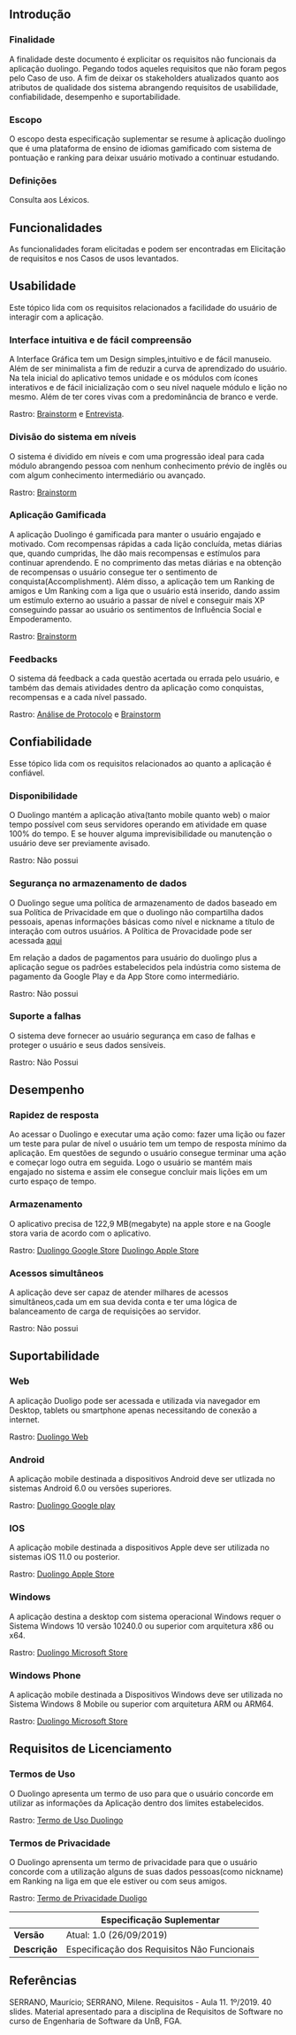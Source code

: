 ## Introdução

### Finalidade

A finalidade deste documento é explicitar os requisitos não funcionais da aplicação duolingo. Pegando todos aqueles requisitos que não foram pegos pelo Caso de uso. A fim de deixar os stakeholders atualizados quanto aos atributos de qualidade dos sistema abrangendo requisitos de usabilidade, confiabilidade, desempenho e suportabilidade.

### Escopo

O escopo desta especificação suplementar se resume à aplicação duolingo  que é uma plataforma de ensino de idiomas gamificado com sistema de pontuação e ranking para deixar usuário motivado a continuar estudando.

### Definições

Consulta aos Léxicos.

## Funcionalidades

As funcionalidades foram elicitadas  e podem ser encontradas em Elicitação de requisitos  e nos Casos de usos levantados.

## Usabilidade

Este tópico lida com os requisitos relacionados a facilidade do usuário de interagir com a aplicação.

### Interface intuitiva e de fácil compreensão

A Interface Gráfica tem um Design simples,intuitivo e de  fácil manuseio. Além de ser minimalista a fim de reduzir a curva de aprendizado do usuário.
Na tela inicial do aplicativo temos unidade e os  módulos com ícones interativos e de fácil inicialização com o seu nível naquele módulo e lição no mesmo.
Além de ter cores vivas com a predominância de branco e verde.

Rastro: [Brainstorm](https://requisitos-de-software.github.io/2019.2-Duolingo/elicitacao/Brainstorming/) e [Entrevista](https://requisitos-de-software.github.io/2019.2-Duolingo/elicitacao/Entrevista/).

### Divisão do sistema em níveis

O sistema é dividido em níveis e com uma progressão ideal para cada módulo abrangendo pessoa com nenhum conhecimento prévio de inglês ou com algum conhecimento intermediário ou avançado. 

Rastro: [Brainstorm](https://requisitos-de-software.github.io/2019.2-Duolingo/elicitacao/Brainstorming/)

### Aplicação Gamificada

A aplicação Duolingo é gamificada para manter o usuário engajado e motivado. Com recompensas rápidas a cada lição concluída, metas diárias que, quando cumpridas, lhe dão mais recompensas e estímulos para continuar aprendendo. E no comprimento das metas diárias e na obtenção de recompensas o usuário consegue ter o sentimento de conquista(Accomplishment).  Além disso, a aplicação tem um Ranking de amigos e Um Ranking com a liga que o usuário está inserido, dando assim um estímulo externo ao usuário a passar de nível e conseguir mais XP conseguindo passar ao usuário os sentimentos de Influência Social e Empoderamento.

Rastro: [Brainstorm](https://requisitos-de-software.github.io/2019.2-Duolingo/elicitacao/Brainstorming/)

### Feedbacks

O sistema dá feedback a cada questão acertada ou errada pelo usuário,  e também das demais atividades dentro da aplicação como conquistas, recompensas e a cada nível passado.

Rastro: [Análise de Protocolo](https://requisitos-de-software.github.io/2019.2-Duolingo/elicitacao/AnaliseDeProtocolo/) e [Brainstorm](https://requisitos-de-software.github.io/2019.2-Duolingo/elicitacao/Brainstorming/)

## Confiabilidade

Esse tópico lida com os requisitos relacionados ao quanto a aplicação é confiável.

### Disponibilidade

O Duolingo mantém a aplicação ativa(tanto mobile quanto web) o maior tempo possível com seus servidores operando em atividade em quase 100% do tempo. E se houver alguma imprevisibilidade ou manutenção o usuário deve ser previamente avisado.

Rastro: Não possui

### Segurança no armazenamento de dados

O Duolingo segue uma política de armazenamento de dados baseado em sua  Política de Privacidade em que o duolingo não compartilha dados pessoais, apenas informações básicas como nível e nickname a título de interação com outros usuários. A Política de Provacidade pode ser acessada [aqui](https://www.duolingo.com/privacy)

Em relação a dados de pagamentos para usuário do duolingo plus a aplicação segue os padrões estabelecidos pela indústria como sistema de pagamento da Google Play e da App Store como intermediário.

Rastro: Não possui

### Suporte a falhas

O sistema deve fornecer ao usuário segurança em caso de falhas e proteger o usuário e seus dados sensíveis.

Rastro: Não Possui

## Desempenho

### Rapidez de resposta

Ao acessar o Duolingo e executar uma ação como: fazer uma lição ou fazer um teste para pular de nível o usuário tem um tempo de resposta mínimo da aplicação. Em questões de segundo o usuário consegue terminar uma ação e começar logo outra em seguida. Logo o usuário se mantém mais engajado no sistema e assim ele consegue concluir mais lições em um curto espaço de tempo.

### Armazenamento

O aplicativo precisa de 122,9 MB(megabyte) na apple store e na Google stora varia de acordo com o aplicativo.

Rastro: [Duolingo Google Store](https://play.google.com/store/apps/details?id=com.duolingo&hl=pt&referrer=utm_source%3Dduolingo.com%26utm_medium%3Dduolingo_web%26utm_content%3Dtext_link%26utm_campaign%3Dfooter_site-map) [Duolingo Apple Store](https://apps.apple.com/br/app/duolingo-learn-spanish-french/id570060128)

### Acessos simultâneos

A aplicação deve ser capaz de atender milhares de acessos simultâneos,cada um em sua devida conta e ter uma lógica de balanceamento de carga de requisições ao servidor.

Rastro: Não possui

## Suportabilidade

### Web

A aplicação Duoligo pode ser acessada e utilizada via navegador em Desktop, tablets ou smartphone apenas necessitando de conexão a internet.

Rastro: [Duolingo Web](https://www.duolingo.com)

### Android

A aplicação mobile destinada a dispositivos Android deve ser utlizada no sistemas Android 6.0 ou versões superiores.

Rastro: [Duolingo Google play](https://play.google.com/store/apps/details?id=com.duolingo&hl=pt&referrer=utm_source%3Dduolingo.com%26utm_medium%3Dduolingo_web%26utm_content%3Dtext_link%26utm_campaign%3Dfooter_site-map)

### IOS

A aplicação mobile destinada a dispositivos Apple deve ser utilizada no sistemas iOS 11.0 ou posterior.

Rastro: [Duolingo Apple Store](https://apps.apple.com/br/app/duolingo/id570060128)

### Windows

A aplicação destina a desktop com sistema operacional Windows requer o Sistema Windows 10 versão 10240.0 ou superior  com arquitetura x86 ou  x64.

Rastro: [Duolingo Microsoft Store](https://www.microsoft.com/pt-br/p/duolingo-cursos-gratis-de-ingles-espanhol-e-frances/9wzdncrcv5xn?activetab=pivot:regionofsystemrequirementstab)

### Windows Phone

A aplicação mobile destinada a Dispositivos Windows deve ser utilizada no Sistema Windows 8 Mobile ou superior com arquitetura ARM ou ARM64.

Rastro: [Duolingo Microsoft Store](https://www.microsoft.com/pt-br/p/duolingo-cursos-gratis-de-ingles-espanhol-e-frances/9wzdncrcv5xn?activetab=pivot:regionofsystemrequirementstab)

## Requisitos de Licenciamento

### Termos de Uso

O Duolingo apresenta um termo de uso para que o usuário concorde em utilizar as informações da Aplicação dentro dos limites estabelecidos.

Rastro: [Termo de Uso Duolingo](https://www.duolingo.com/terms)

### Termos de Privacidade

O Duolingo aprensenta um termo de privacidade para que o usuário concorde com a utilização alguns de suas dados pessoas(como nickname) em Ranking na liga em que ele estiver ou com seus amigos.

Rastro: [Termo de Privacidade Duoligo](https://www.duolingo.com/privacy)

|  | Especificação Suplementar |
|--|---------------------------|
| **Versão** | Atual: 1.0 (26/09/2019) |
| **Descrição** | Especificação dos Requisitos Não Funcionais  |


## Referências

SERRANO, Maurício; SERRANO, Milene. Requisitos - Aula 11. 1º/2019. 40 slides. Material apresentado para a disciplina de Requisitos de Software no curso de Engenharia de Software da UnB, FGA.
